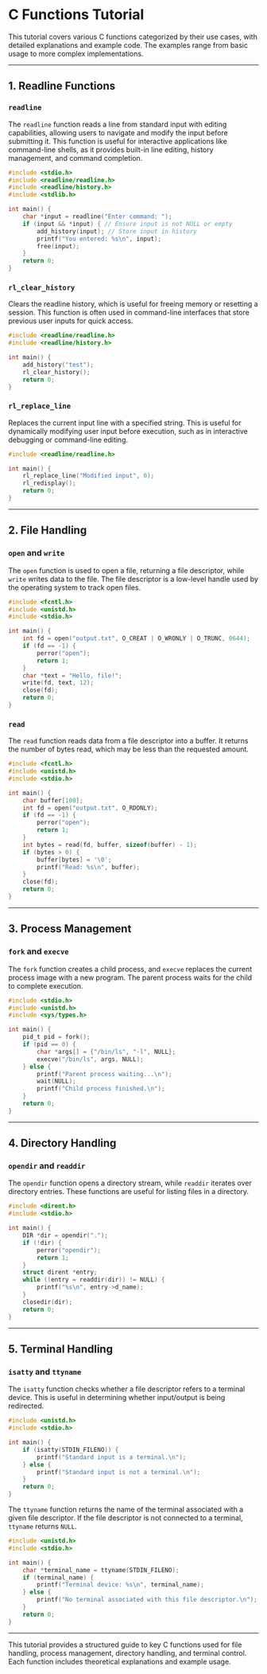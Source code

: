 # C Functions Tutorial

This tutorial covers various C functions categorized by their use cases, with detailed explanations and example code. The examples range from basic usage to more complex implementations.

---

## 1. Readline Functions

### `readline`

The `readline` function reads a line from standard input with editing capabilities, allowing users to navigate and modify the input before submitting it. This function is useful for interactive applications like command-line shells, as it provides built-in line editing, history management, and command completion.

```c
#include <stdio.h>
#include <readline/readline.h>
#include <readline/history.h>
#include <stdlib.h>

int main() {
    char *input = readline("Enter command: ");
    if (input && *input) { // Ensure input is not NULL or empty
        add_history(input); // Store input in history
        printf("You entered: %s\n", input);
        free(input);
    }
    return 0;
}
```

### `rl_clear_history`

Clears the readline history, which is useful for freeing memory or resetting a session. This function is often used in command-line interfaces that store previous user inputs for quick access.

```c
#include <readline/readline.h>
#include <readline/history.h>

int main() {
    add_history("test");
    rl_clear_history();
    return 0;
}
```

### `rl_replace_line`

Replaces the current input line with a specified string. This is useful for dynamically modifying user input before execution, such as in interactive debugging or command-line editing.

```c
#include <readline/readline.h>

int main() {
    rl_replace_line("Modified input", 0);
    rl_redisplay();
    return 0;
}
```

---

## 2. File Handling

### `open` and `write`

The `open` function is used to open a file, returning a file descriptor, while `write` writes data to the file. The file descriptor is a low-level handle used by the operating system to track open files.

```c
#include <fcntl.h>
#include <unistd.h>
#include <stdio.h>

int main() {
    int fd = open("output.txt", O_CREAT | O_WRONLY | O_TRUNC, 0644);
    if (fd == -1) {
        perror("open");
        return 1;
    }
    char *text = "Hello, file!";
    write(fd, text, 12);
    close(fd);
    return 0;
}
```

### `read`

The `read` function reads data from a file descriptor into a buffer. It returns the number of bytes read, which may be less than the requested amount.

```c
#include <fcntl.h>
#include <unistd.h>
#include <stdio.h>

int main() {
    char buffer[100];
    int fd = open("output.txt", O_RDONLY);
    if (fd == -1) {
        perror("open");
        return 1;
    }
    int bytes = read(fd, buffer, sizeof(buffer) - 1);
    if (bytes > 0) {
        buffer[bytes] = '\0';
        printf("Read: %s\n", buffer);
    }
    close(fd);
    return 0;
}
```

---

## 3. Process Management

### `fork` and `execve`

The `fork` function creates a child process, and `execve` replaces the current process image with a new program. The parent process waits for the child to complete execution.

```c
#include <stdio.h>
#include <unistd.h>
#include <sys/types.h>

int main() {
    pid_t pid = fork();
    if (pid == 0) {
        char *args[] = {"/bin/ls", "-l", NULL};
        execve("/bin/ls", args, NULL);
    } else {
        printf("Parent process waiting...\n");
        wait(NULL);
        printf("Child process finished.\n");
    }
    return 0;
}
```

---

## 4. Directory Handling

### `opendir` and `readdir`

The `opendir` function opens a directory stream, while `readdir` iterates over directory entries. These functions are useful for listing files in a directory.

```c
#include <dirent.h>
#include <stdio.h>

int main() {
    DIR *dir = opendir(".");
    if (!dir) {
        perror("opendir");
        return 1;
    }
    struct dirent *entry;
    while ((entry = readdir(dir)) != NULL) {
        printf("%s\n", entry->d_name);
    }
    closedir(dir);
    return 0;
}
```

---

## 5. Terminal Handling

### `isatty` and `ttyname`

The `isatty` function checks whether a file descriptor refers to a terminal device. This is useful in determining whether input/output is being redirected.

```c
#include <unistd.h>
#include <stdio.h>

int main() {
    if (isatty(STDIN_FILENO)) {
        printf("Standard input is a terminal.\n");
    } else {
        printf("Standard input is not a terminal.\n");
    }
    return 0;
}
```

The `ttyname` function returns the name of the terminal associated with a given file descriptor. If the file descriptor is not connected to a terminal, `ttyname` returns `NULL`.

```c
#include <unistd.h>
#include <stdio.h>

int main() {
    char *terminal_name = ttyname(STDIN_FILENO);
    if (terminal_name) {
        printf("Terminal device: %s\n", terminal_name);
    } else {
        printf("No terminal associated with this file descriptor.\n");
    }
    return 0;
}
```

---

This tutorial provides a structured guide to key C functions used for file handling, process management, directory handling, and terminal control. Each function includes theoretical explanations and example usage.

